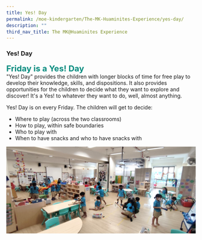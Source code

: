 ```yaml
---
title: Yes! Day
permalink: /moe-kindergarten/The-MK-Huaminites-Experience/yes-day/
description: ""
third_nav_title: The MK@Huaminites Experience
---
```

### **Yes! Day**

<b style="color:#038C7F; font-size:22px;">Friday is a Yes! Day</b><br>
"Yes! Day" provides the children with longer blocks of time for free play to develop their knowledge, skills, and dispositions. It also provides opportunities for the children to decide what they want to explore and discover! It's a Yes! to whatever they want to do, well, almost anything.

Yes! Day is on every Friday. The children will get to decide:
* Where to play (across the two classrooms)
* How to play, within safe boundaries
* Who to play with
* When to have snacks and who to have snacks with

![](/images/Yes%20Day%2001.jpg)


